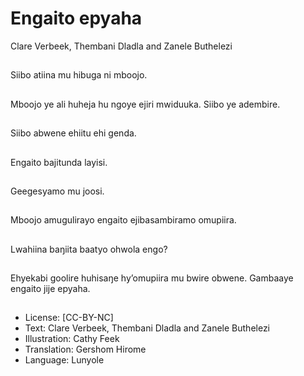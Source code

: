 # Engaito epyaha
Clare Verbeek, Thembani
Dladla and Zanele
Buthelezi

##
Siibo atiina mu hibuga
ni mboojo.


##
Mboojo ye ali huheja hu
ngoye ejiri mwiduuka.
Siibo ye adembire.


##
Siibo abwene ehiitu ehi
genda.


##
Engaito bajitunda layisi.


##
Geegesyamo mu joosi.


##
Mboojo amugulirayo
engaito ejibasambiramo
omupiira.


##
Lwahiina baŋiita baatyo
ohwola engo?


##
Ehyekabi goolire
huhisaŋe hy’omupiira
mu bwire obwene.
Gambaaye engaito jije
epyaha.


##
* License: [CC-BY-NC]
* Text: Clare Verbeek, Thembani Dladla and Zanele
Buthelezi
* Illustration: Cathy Feek
* Translation: Gershom Hirome
* Language: Lunyole

